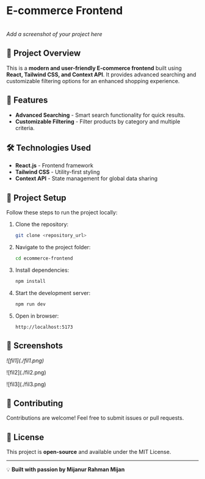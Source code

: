 # E-commerce Frontend

\
*Add a screenshot of your project here*

## 🚀 Project Overview

This is a **modern and user-friendly E-commerce frontend** built using **React, Tailwind CSS, and Context API**. It provides advanced searching and customizable filtering options for an enhanced shopping experience.

## 📌 Features

- **Advanced Searching** - Smart search functionality for quick results.
- **Customizable Filtering** - Filter products by category and multiple criteria.

## 🛠️ Technologies Used

- **React.js** - Frontend framework
- **Tailwind CSS** - Utility-first styling
- **Context API** - State management for global data sharing

## 📂 Project Setup

Follow these steps to run the project locally:

1. Clone the repository:
   ```sh
   git clone <repository_url>
   ```
2. Navigate to the project folder:
   ```sh
   cd ecommerce-frontend
   ```
3. Install dependencies:
   ```sh
   npm install
   ```
4. Start the development server:
   ```sh
   npm run dev
   ```
5. Open in browser:
   ```
   http://localhost:5173
   ```

## 📸 Screenshots

*![fil1]\(./fil1.png)*

![fil2]\(./fil2.png)

![fil3]\(./fil3.png)

## 🤝 Contributing

Contributions are welcome! Feel free to submit issues or pull requests.

## 📜 License

This project is **open-source** and available under the MIT License.

---

💡 **Built with passion by Mijanur Rahman Mijan**

